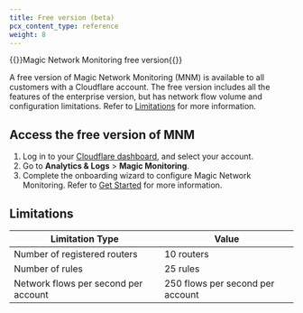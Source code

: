 ```yaml
---
title: Free version (beta)
pcx_content_type: reference
weight: 8
---
```


{{<beta>}}Magic Network Monitoring free version{{</beta>}}

A free version of Magic Network Monitoring (MNM) is available to all customers with a Cloudflare account. The free version includes all the features of the enterprise version, but has network flow volume and configuration limitations. Refer to [Limitations](#limitations) for more information.

## Access the free version of MNM

1. Log in to your [Cloudflare dashboard](https://dash.cloudflare.com/login), and select your account.
2. Go to **Analytics & Logs** > **Magic Monitoring**.
3. Complete the onboarding wizard to configure Magic Network Monitoring. Refer to [Get Started](/magic-network-monitoring/get-started/) for more information.

## Limitations

Limitation Type                      | Value
---                                  | ---
Number of registered routers         | 10 routers
Number of rules                      | 25 rules
Network flows per second per account | 250 flows per second per account

